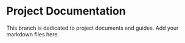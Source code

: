 # Project Documentation

This branch is dedicated to project documents and guides. Add your markdown files here.